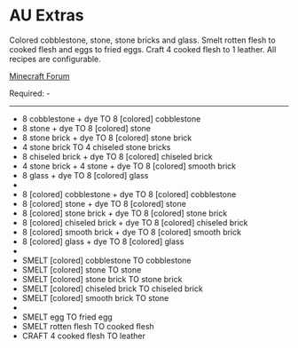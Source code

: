 AU Extras
==========

Colored cobblestone, stone, stone bricks and glass.
Smelt rotten flesh to cooked flesh and eggs to fried eggs.
Craft 4 cooked flesh to 1 leather.
All recipes are configurable.

[Minecraft Forum](http://www.minecraftforum.net/topic/1945197-)

Required: -

***

* 8 cobblestone + dye TO 8 [colored] cobblestone
* 8 stone + dye TO 8 [colored] stone
* 8 stone brick + dye TO 8 [colored] stone brick
* 4 stone brick TO 4 chiseled stone bricks
* 8 chiseled brick + dye TO 8 [colored] chiseled brick
* 4 stone brick + 4 stone + dye TO 8 [colored] smooth brick
* 8 glass + dye TO 8 [colored] glass
* 
* 8 [colored] cobblestone + dye TO 8 [colored] cobblestone
* 8 [colored] stone + dye TO 8 [colored] stone
* 8 [colored] stone brick + dye TO 8 [colored] stone brick
* 8 [colored] chiseled brick + dye TO 8 [colored] chiseled brick
* 8 [colored] smooth brick + dye TO 8 [colored] smooth brick
* 8 [colored] glass + dye TO 8 [colored] glass
* 
* SMELT [colored] cobblestone TO cobblestone
* SMELT [colored] stone TO stone
* SMELT [colored] stone brick TO stone brick
* SMELT [colored] chiseled brick TO chiseled brick
* SMELT [colored] smooth brick TO stone
* 
* SMELT egg TO fried egg
* SMELT rotten flesh TO cooked flesh
* CRAFT 4 cooked flesh TO leather

